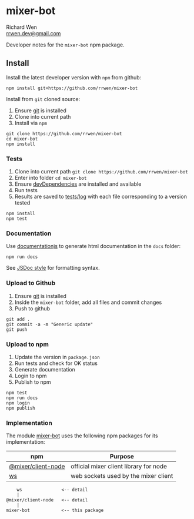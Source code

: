 # mixer-bot

Richard Wen  
rrwen.dev@gmail.com  
  
Developer notes for the `mixer-bot` npm package.

## Install

Install the latest developer version with `npm` from github:

```
npm install git+https://github.com/rrwen/mixer-bot
```
  
Install from `git` cloned source:

1. Ensure [git](https://git-scm.com/) is installed
2. Clone into current path
3. Install via `npm`

```
git clone https://github.com/rrwen/mixer-bot
cd mixer-bot
npm install
```

### Tests

1. Clone into current path `git clone https://github.com/rrwen/mixer-bot`
2. Enter into folder `cd mixer-bot`
3. Ensure [devDependencies](https://docs.npmjs.com/files/package.json#devdependencies) are installed and available
4. Run tests
5. Results are saved to [tests/log](tests/log) with each file corresponding to a version tested

```
npm install
npm test
```

### Documentation

Use [documentationjs](https://www.npmjs.com/package/documentation) to generate html documentation in the `docs` folder:

```
npm run docs
```

See [JSDoc style](http://usejsdoc.org/) for formatting syntax.

### Upload to Github

1. Ensure [git](https://git-scm.com/) is installed
2. Inside the `mixer-bot` folder, add all files and commit changes
3. Push to github

```
git add .
git commit -a -m "Generic update"
git push
```

### Upload to npm

1. Update the version in `package.json`
2. Run tests and check for OK status
3. Generate documentation
4. Login to npm
5. Publish to npm

```
npm test
npm run docs
npm login
npm publish
```

### Implementation

The module [mixer-bot](https://www.npmjs.com/package/mixer-bot) uses the following npm packages for its implementation:

npm | Purpose
--- | ---
[@mixer/client-node](https://www.npmjs.com/package/@mixer/client-node) | official mixer client library for node
[ws](https://www.npmjs.com/package/ws) | web sockets used by the mixer client

```
    ws               <-- detail
    |
@mixer/client-node   <-- detail
    |
mixer-bot            <-- this package
```